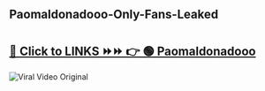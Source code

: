 
 ## Paomaldonadooo-Only-Fans-Leaked

# <h2><a href="https://clipsfans.com/Paomaldonadooo&ref=git">🔗 Click to LINKS ⏩⏩ 👉 🟢 Paomaldonadooo </a></h2>

<a href="https://clipsfans.com/Paomaldonadooo&ref=git" rel="nofollow" data-target="animated-image.originalLink"><img src="https://i.ibb.co.com/xMMVF88/686577567.gif" alt="Viral Video Original" style="max-width: 100%; display: inline-block;" data-target="animated-image.originalImage"></a>
